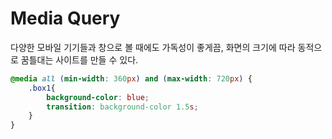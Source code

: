 # Media Query

다양한 모바일 기기들과 창으로 볼 때에도 가독성이 좋게끔, 화면의 크기에 따라 동적으로 꿈틀대는 사이트를 만들 수 있다.

```css
@media all (min-width: 360px) and (max-width: 720px) {
    .box1{
        background-color: blue;
        transition: background-color 1.5s;   
    }
}
```
